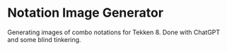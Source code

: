 # Notation Image Generator
Generating images of combo notations for Tekken 8. Done with ChatGPT and some blind tinkering.
